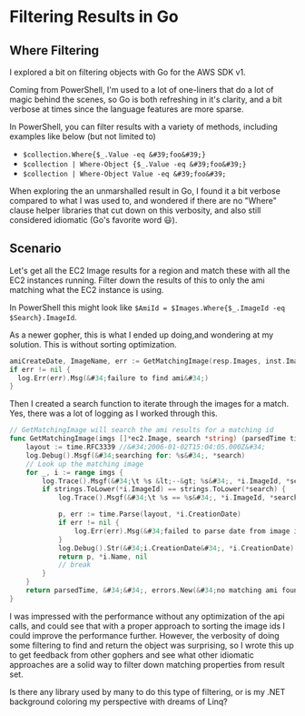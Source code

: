 # Filtering Results in Go


## Where Filtering

I explored a bit on filtering objects with Go for the AWS SDK v1.

Coming from PowerShell, I&#39;m used to a lot of one-liners that do a lot of magic behind the scenes, so Go is both refreshing in it&#39;s clarity, and a bit verbose at times since the language features are more sparse.

In PowerShell, you can filter results with a variety of methods, including examples like below (but not limited to)

- `$collection.Where{$_.Value -eq &#39;foo&#39;}`
- `$collection | Where-Object {$_.Value -eq &#39;foo&#39;}`
- `$collection | Where-Object Value -eq &#39;foo&#39;`

When exploring the an unmarshalled result in Go, I found it a bit verbose compared to what I was used to, and wondered if there are no &#34;Where&#34; clause helper libraries that cut down on this verbosity, and also still considered idiomatic (Go&#39;s favorite word 😃).

## Scenario

Let&#39;s get all the EC2 Image results for a region and match these with all the EC2 instances running.
Filter down the results of this to only the ami matching what the EC2 instance is using.

In PowerShell this might look like `$AmiId = $Images.Where{$_.ImageId -eq $Search}.ImageId`.

As a newer gopher, this is what I ended up doing,and wondering at my solution.
This is without sorting optimization.

```go
amiCreateDate, ImageName, err := GetMatchingImage(resp.Images, inst.ImageId)
if err != nil {
  log.Err(err).Msg(&#34;failure to find ami&#34;)
}
```

Then I created a search function to iterate through the images for a match.
Yes, there was a lot of logging as I worked through this.

```go
// GetMatchingImage will search the ami results for a matching id
func GetMatchingImage(imgs []*ec2.Image, search *string) (parsedTime time.Time, imageName string, err error) {
	layout := time.RFC3339 //&#34;2006-01-02T15:04:05.000Z&#34;
	log.Debug().Msgf(&#34;searching for: %s&#34;, *search)
	// Look up the matching image
	for _, i := range imgs {
		log.Trace().Msgf(&#34;\t %s &lt;--&gt; %s&#34;, *i.ImageId, *search)
		if strings.ToLower(*i.ImageId) == strings.ToLower(*search) {
			log.Trace().Msgf(&#34;\t %s == %s&#34;, *i.ImageId, *search)

			p, err := time.Parse(layout, *i.CreationDate)
			if err != nil {
				log.Err(err).Msg(&#34;failed to parse date from image i.CreationDate&#34;)
			}
			log.Debug().Str(&#34;i.CreationDate&#34;, *i.CreationDate).Str(&#34;parsedTime&#34;, p.String()).Msg(&#34;ami-create-date result&#34;)
			return p, *i.Name, nil
			// break
		}
	}
	return parsedTime, &#34;&#34;, errors.New(&#34;no matching ami found&#34;)
}
```

I was impressed with the performance without any optimization of the api calls, and could see that with a proper approach to sorting the image ids I could improve the performance further.
However, the verbosity of doing some filtering to find and return the object was surprising, so I wrote this up to get feedback from other gophers and see what other idiomatic approaches are a solid way to filter down matching properties from result set.

Is there any library used by many to do this type of filtering, or is my .NET background coloring my perspective with dreams of Linq?


